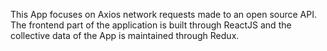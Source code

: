 This App focuses on Axios network requests made to an open source API. The frontend part of the application is built through ReactJS and the collective data of the App is maintained through Redux.

